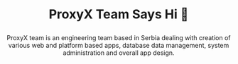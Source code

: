 <h1 align="center">
  
ProxyX Team Says Hi 👋
  
</h1>

<p align="center">
ProxyX team is an engineering team based in Serbia dealing with creation of various web and platform based apps, database data management, system administration and overall app design. 
</p>
